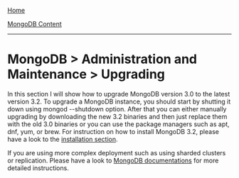 [Home](../../index.md)

[MongoDB Content](../MongoDB.md)
___

# MongoDB > Administration and Maintenance > Upgrading

In this section I will show how to upgrade MongoDB version 3.0 to the latest version 3.2.  To upgrade a MongoDB instance, you should start by shutting it down using mongod --shutdown option. After that you can either manually upgrading by downloading the new 3.2 binaries and then just replace them with the old 3.0 binaries or you can use the package managers such as apt, dnf, yum, or brew. For instruction on how to install MongoDB 3.2, please have  a look to the [installation section](../Basics/Installation.md). 

If you are using more complex deployment such as using sharded clusters or replication. Please have a look to [MongoDB documentations](https://docs.mongodb.org/manual/release-notes/3.2-upgrade/) for more detailed instructions.